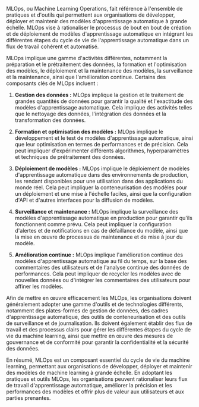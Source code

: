 MLOps, ou Machine Learning Operations, fait référence à l'ensemble de pratiques et d'outils qui permettent aux organisations de développer, déployer et maintenir des modèles d'apprentissage automatique à grande échelle. MLOps vise à rationaliser le processus de bout en bout de création et de déploiement de modèles d'apprentissage automatique en intégrant les différentes étapes du cycle de vie de l'apprentissage automatique dans un flux de travail cohérent et automatisé.

MLOps implique une gamme d'activités différentes, notamment la préparation et le prétraitement des données, la formation et l'optimisation des modèles, le déploiement et la maintenance des modèles, la surveillance et la maintenance, ainsi que l'amélioration continue. Certains des composants clés de MLOps incluent :

1. **Gestion des données :** MLOps implique la gestion et le traitement de grandes quantités de données pour garantir la qualité et l'exactitude des modèles d'apprentissage automatique. Cela implique des activités telles que le nettoyage des données, l'intégration des données et la transformation des données.

2. **Formation et optimisation des modèles :** MLOps implique le développement et le test de modèles d'apprentissage automatique, ainsi que leur optimisation en termes de performances et de précision. Cela peut impliquer d'expérimenter différents algorithmes, hyperparamètres et techniques de prétraitement des données.

3. **Déploiement de modèles :** MLOps implique le déploiement de modèles d'apprentissage automatique dans des environnements de production, les rendant disponibles pour une utilisation dans des applications du monde réel. Cela peut impliquer la conteneurisation des modèles pour un déploiement et une mise à l'échelle faciles, ainsi que la configuration d'API et d'autres interfaces pour la diffusion de modèles.

4. **Surveillance et maintenance :** MLOps implique la surveillance des modèles d'apprentissage automatique en production pour garantir qu'ils fonctionnent comme prévu. Cela peut impliquer la configuration d'alertes et de notifications en cas de défaillance du modèle, ainsi que la mise en œuvre de processus de maintenance et de mise à jour du modèle.

5. **Amélioration continue :** MLOps implique l'amélioration continue des modèles d'apprentissage automatique au fil du temps, sur la base des commentaires des utilisateurs et de l'analyse continue des données de performances. Cela peut impliquer de recycler les modèles avec de nouvelles données ou d'intégrer les commentaires des utilisateurs pour affiner les modèles.

Afin de mettre en œuvre efficacement les MLOps, les organisations doivent généralement adopter une gamme d'outils et de technologies différents, notamment des plates-formes de gestion de données, des cadres d'apprentissage automatique, des outils de conteneurisation et des outils de surveillance et de journalisation. Ils doivent également établir des flux de travail et des processus clairs pour gérer les différentes étapes du cycle de vie du machine learning, ainsi que mettre en œuvre des mesures de gouvernance et de conformité pour garantir la confidentialité et la sécurité des données.

En résumé, MLOps est un composant essentiel du cycle de vie du machine learning, permettant aux organisations de développer, déployer et maintenir des modèles de machine learning à grande échelle. En adoptant les pratiques et outils MLOps, les organisations peuvent rationaliser leurs flux de travail d'apprentissage automatique, améliorer la précision et les performances des modèles et offrir plus de valeur aux utilisateurs et aux parties prenantes.
